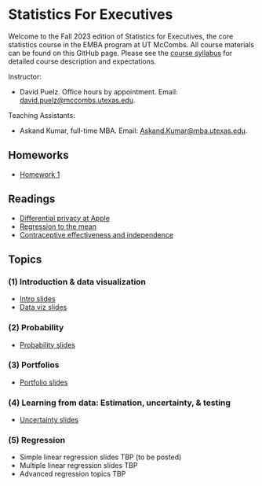 # Statistics For Executives
Welcome to the Fall 2023 edition of Statistics for Executives, the core statistics course in the EMBA program at UT McCombs. All course materials can be found on this GitHub page.  Please see the [course syllabus](syllabus.pdf) for detailed course description and expectations.

Instructor:  
- David Puelz.  Office hours by appointment. Email: david.puelz@mccombs.utexas.edu.

Teaching Assistants:
- Askand Kumar, full-time MBA. Email: Askand.Kumar@mba.utexas.edu.

## Homeworks
- [Homework 1](homeworks/HW1.pdf)

## Readings
- [Differential privacy at Apple](https://www.wired.com/2016/06/apples-differential-privacy-collecting-data/)
- [Regression to the mean](readings/regression_to_the_mean.pdf)
- [Contraceptive effectiveness and independence](readings/AIQ_excerpt_contraceptive_effectiveness.pdf)

## Topics

### (1) Introduction & data visualization
- [Intro slides](slides/intro.pdf)
- [Data viz slides](slides/datavis.pdf)

### (2) Probability
- [Probability slides](slides/probability.pdf)

### (3) Portfolios
- [Portfolio slides](slides/portfolios.pdf)

### (4) Learning from data: Estimation, uncertainty, & testing
- [Uncertainty slides](slides/modeling_uncertainty.pdf)

### (5) Regression
- Simple linear regression slides TBP (to be posted)
- Multiple linear regression slides TBP
- Advanced regression topics TBP